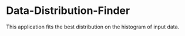 # Data-Distribution-Finder
This application fits the best distribution on the histogram of input data.
